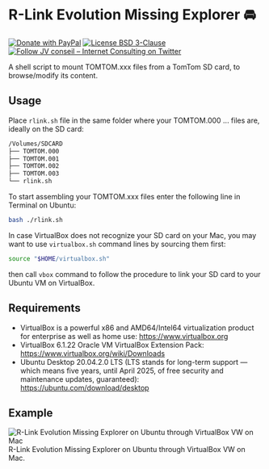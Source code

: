 # R-Link Evolution Missing Explorer 🚘

[![Donate with PayPal](https://img.shields.io/badge/Donate-PayPal-green.svg)](https://www.paypal.com/cgi-bin/webscr?cmd=_s-xclick&hosted_button_id=P3DGL6EANDY96&source=url)
[![License BSD 3-Clause](https://img.shields.io/badge/License-BSD%203--Clause-blue.svg)](LICENSE)
[![Follow JV conseil – Internet Consulting on Twitter](https://img.shields.io/twitter/follow/JVconseil.svg?style=social&logo=twitter)](https://twitter.com/JVconseil)

A shell script to mount TOMTOM.xxx files from a TomTom SD card, to browse/modify its content.

## Usage

Place `rlink.sh` file in the same folder where your TOMTOM.000 ... files are, ideally on the SD card:

```bash
/Volumes/SDCARD
├── TOMTOM.000
├── TOMTOM.001
├── TOMTOM.002
├── TOMTOM.003
└── rlink.sh
```

To start assembling your TOMTOM.xxx files enter the following line in Terminal on Ubuntu:

```bash
bash ./rlink.sh
````

In case VirtualBox does not recognize your SD card on your Mac, you may want to use `virtualbox.sh` command lines by sourcing them first:

```bash
source "$HOME/virtualbox.sh"
```

then call `vbox` command to follow the procedure to link your SD card to your Ubuntu VM on VirtualBox.

## Requirements

- VirtualBox is a powerful x86 and AMD64/Intel64 virtualization product for enterprise as well as home use:
https://www.virtualbox.org
- VirtualBox 6.1.22 Oracle VM VirtualBox Extension Pack:
https://www.virtualbox.org/wiki/Downloads
- Ubuntu Desktop 20.04.2.0 LTS (LTS stands for long-term support — which means five years, until April 2025, of free security and maintenance updates, guaranteed):
https://ubuntu.com/download/desktop

## Example

![R-Link Evolution Missing Explorer on Ubuntu through VirtualBox VW on Mac](https://user-images.githubusercontent.com/8126807/119517690-20443c00-bd78-11eb-9b78-1933cf93d576.png)
R-Link Evolution Missing Explorer on Ubuntu through VirtualBox VW on Mac.
